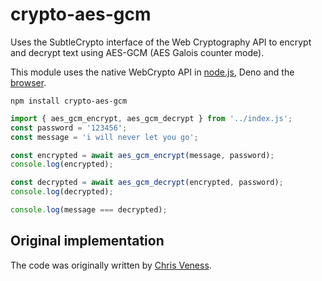 # crypto-aes-gcm

Uses the SubtleCrypto interface of the Web Cryptography API to encrypt and decrypt text using AES-GCM (AES Galois counter mode).

This module uses the native WebCrypto API in [node.js](https://nodejs.org/api/webcrypto.html), Deno and the [browser](https://developer.mozilla.org/en-US/docs/Web/API/Web_Crypto_API).

```
npm install crypto-aes-gcm
```

```js
import { aes_gcm_encrypt, aes_gcm_decrypt } from '../index.js';
const password = '123456';
const message = 'i will never let you go';

const encrypted = await aes_gcm_encrypt(message, password);
console.log(encrypted);

const decrypted = await aes_gcm_decrypt(encrypted, password);
console.log(decrypted);

console.log(message === decrypted);
```

## Original implementation

The code was originally written by [Chris Veness](https://gist.github.com/chrisveness/43bcda93af9f646d083fad678071b90a).


